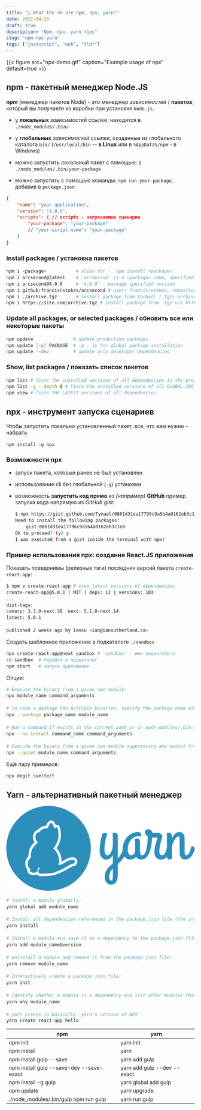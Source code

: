 ```yaml
---
title: "🗿 What the 🐟 are npm, npx, yarn?"
date: 2022-04-26
draft: true
description: "Npm, npx, yarn tips"
slug: "npm-npx-yarn"
tags: ["javascript", "web", "tldr"]
---
```


{{< figure
    src="npx-demo.gif"
    caption="Example usage of npx"
    default=true
    >}}

## npm - пакетный менеджер Node.JS

**npm** (менеджер пакетов Node) - это менеджер *зависимостей* / **пакетов**, который вы получаете из коробки при установке `Node.js`.

- у **локальных** *зависимостей* ссылки, находятся в `./node_modules/.bin/`
- у **глобальных** *зависимостей* ссылки, созданные из глобального каталога `bin/` (`/usr/local/bin` -- **в Linux** или в `%AppData%/npm` - в Windows)

- можно запустить локальный пакет с помощью:
    `$ ./node_modules/.bin/your-package`

- можно запустить с помощью команды: `npm run your-package`, добавив в `package.json`:

```json
{
    "name": "your-application",
    "version": "1.0.0",
    "scripts": { // scripts - запускаемые сценарии
        "your-package": "your-package"
        // "your-script-name": "your-package"
    }
}
```

### Install packages / установка пакетов

```bash
npm i <package>           # alias for - `npm install <package>`
npm i arcsecond@latest    # 'arcsecond' is a <package> name, specified tag: 'latest'
npm i arcsecond@4.0.0     # '4.0.0' - package specified version
npm i github:francisrstokes/arcsecond # user: francisrstokes, repository: arcsecond
npm i ./archive.tgz       # install package from tarball (.tgz) archive
npm i https://site.com/archive.tgz # install package from .tgz via HTTPS
```

### Update all packages, or selected packages / обновить все или некоторые пакеты

```bash
npm update               # update production packages
npm update [-g] PACKAGE  # -g - is for global package installation
npm update --dev         # update only developer dependencies
```

### Show, list packages / показать список пакетов

```bash
npm list # lists the installed versions of all dependencies in the project
npm list -g --depth 0 # lists the installed versions of all GLOBAL INSTALLED packages
npm view # lists THE LATEST versions of all dependencies
```

## npx - инструмент запуска сценариев

Чтобы запустить локально установленный пакет, все, что вам нужно - набрать:

`npm install -g npx`

### Возможности npx

- запуск пакета, который ранее не был установлен
- использование cli без глобальной (`-g`) установки
- возможность **запустить код прямо** из *(например)* **GitHub**
    пример запуска кода напрямую из *GitHub gist*:

    ```bash
    $ npx https://gist.github.com/Tynael/0861d31ea17796c9a5b4a0162eb3c1e8
    Need to install the following packages:
        gist:0861d31ea17796c9a5b4a0162eb3c1e8
    Ok to proceed? (y) y
    I was executed from a gist inside the terminal with npx!
    ```

### Пример использования npx: создание React.JS приложения

Показать псевдонимы (релизные тэги) последних версий пакета `create-react-app`:

```bash
$ npm v create-react-app # view latest versions of dependencies
create-react-app@5.0.1 | MIT | deps: 11 | versions: 103
...
dist-tags:
canary: 3.3.0-next.38  next: 5.1.0-next.14
latest: 5.0.1

published 2 weeks ago by iansu <ian@iansutherland.ca>
```

Создать шаблонное приложение в подкаталоге `./sandbox`

```bash
npx create-react-app@next sandbox # 'sandbox' - имя подкаталога 
cd sandbox  # перейти в подкаталог
npm start   # запуск приложение
```

Опции:

```bash
# Execute the binary from a given npm module:
npx module_name command_arguments

# In case a package has multiple binaries, specify the package name along with the binary:
npx --package package_name module_name

# Run a command if exists in the current path or in node_modules/.bin:
npx --no-install command_name command_arguments

# Execute the binary from a given npm module suppressing any output from npx itself:
npx --quiet module_name command_arguments
```

Ещё пару примеров:

```bash
npx degit svelte/t
```

## Yarn - альтернативный пакетный менеджер

![yarn](./yarn_logo.svg)

```bash
# Install a module globally:
yarn global add module_name

# Install all dependencies referenced in the package.json file (the install is optional):
yarn install

# Install a module and save it as a dependency to the package.json file (add --dev to save as a dev dependency):
yarn add module_name@version

# Uninstall a module and remove it from the package.json file:
yarn remove module_name

# Interactively create a package.json file:
yarn init

# Identify whether a module is a dependency and list other modules that depend upon it:
yarn why module_name

# yarn create is basically 'yarn's version of NPX'
yarn create react-app hello
```

| npm                                       | yarn                        |
|------------------------------------------ |-----------------------------|
| npm init                                  | yarn init                   |
| npm install                               | yarn                        |
| npm install gulp --save                   | yarn add gulp               |
| npm install gulp --save-dev --save-exact  | yarn add gulp --dev --exact |
| npm install -g gulp                       | yarn global add gulp        |
| npm update                                | yarn upgrade                |
| ./node_modules/.bin/gulp npm run gulp     | yarn run gulp               |
